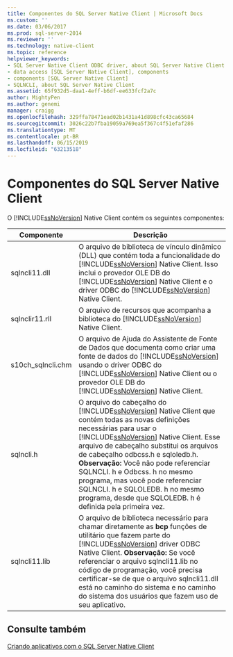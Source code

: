 ```yaml
---
title: Componentes do SQL Server Native Client | Microsoft Docs
ms.custom: ''
ms.date: 03/06/2017
ms.prod: sql-server-2014
ms.reviewer: ''
ms.technology: native-client
ms.topic: reference
helpviewer_keywords:
- SQL Server Native Client ODBC driver, about SQL Server Native Client ODBC driver
- data access [SQL Server Native Client], components
- components [SQL Server Native Client]
- SQLNCLI, about SQL Server Native Client
ms.assetid: 65f932d5-daa1-4eff-b6df-ee633fcf2a7c
author: MightyPen
ms.author: genemi
manager: craigg
ms.openlocfilehash: 329ffa78471ead02b1431a41d898cfc43ca65684
ms.sourcegitcommit: 3026c22b7fba19059a769ea5f367c4f51efaf286
ms.translationtype: MT
ms.contentlocale: pt-BR
ms.lasthandoff: 06/15/2019
ms.locfileid: "63213518"
---
```

# <a name="components-of-sql-server-native-client"></a>Componentes do SQL Server Native Client
  O [!INCLUDE[ssNoVersion](../../../includes/ssnoversion-md.md)] Native Client contém os seguintes componentes:  
  
|Componente|Descrição|  
|---------------|-----------------|  
|sqlncli11.dll|O arquivo de biblioteca de vínculo dinâmico (DLL) que contém toda a funcionalidade do [!INCLUDE[ssNoVersion](../../../includes/ssnoversion-md.md)] Native Client. Isso inclui o provedor OLE DB do [!INCLUDE[ssNoVersion](../../../includes/ssnoversion-md.md)] Native Client e o driver ODBC do [!INCLUDE[ssNoVersion](../../../includes/ssnoversion-md.md)] Native Client.|  
|sqlnclir11.rll|O arquivo de recursos que acompanha a biblioteca do [!INCLUDE[ssNoVersion](../../../includes/ssnoversion-md.md)] Native Client.|  
|s10ch_sqlncli.chm|O arquivo de Ajuda do Assistente de Fonte de Dados que documenta como criar uma fonte de dados do [!INCLUDE[ssNoVersion](../../../includes/ssnoversion-md.md)] usando o driver ODBC do [!INCLUDE[ssNoVersion](../../../includes/ssnoversion-md.md)] Native Client ou o provedor OLE DB do [!INCLUDE[ssNoVersion](../../../includes/ssnoversion-md.md)] Native Client.|  
|sqlncli.h|O arquivo do cabeçalho do [!INCLUDE[ssNoVersion](../../../includes/ssnoversion-md.md)] Native Client que contém todas as novas definições necessárias para usar o [!INCLUDE[ssNoVersion](../../../includes/ssnoversion-md.md)] Native Client. Esse arquivo de cabeçalho substitui os arquivos de cabeçalho odbcss.h e sqloledb.h. **Observação:**  Você não pode referenciar SQLNCLI. h e Odbcss. h no mesmo programa, mas você pode referenciar SQLNCLI. h e SQLOLEDB. h no mesmo programa, desde que SQLOLEDB. h é definida pela primeira vez.|  
|sqlncli11.lib|O arquivo de biblioteca necessário para chamar diretamente as **bcp** funções de utilitário que fazem parte do [!INCLUDE[ssNoVersion](../../../includes/ssnoversion-md.md)] driver ODBC Native Client. **Observação:**  Se você referenciar o arquivo sqlncli11.lib no código de programação, você precisa certificar-se de que o arquivo sqlncli11.dll está no caminho do sistema e no caminho do sistema dos usuários que fazem uso de seu aplicativo.|  
  
## <a name="see-also"></a>Consulte também  
 [Criando aplicativos com o SQL Server Native Client](building-applications-with-sql-server-native-client.md)  
  
  
